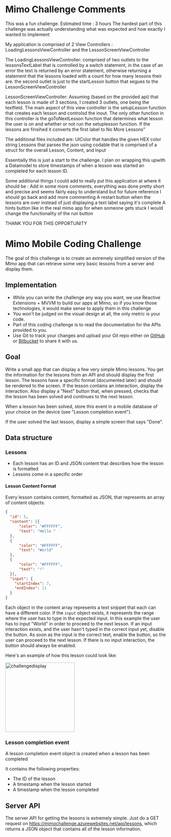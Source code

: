 # Mimo Challenge Comments

This was a fun challenge. Estimated time : 3 hours 
The hardest part of this challenge was actually understanding what was expected and how exactly I wanted to implement

My application is comprised of 2 View Controllers : LoadingLessonsViewController and the LessonScreenViewController

The LoadingLessonsViewController: 
  comprised of two outlets to the lessonsTextLabel that is controlled by a switch statement, in the case of an error the text is returned by an error statement, otherwise returning a statement that the lessons loaded with a count for how many lessons their are. 
  the second outlet is just to the startLesson button that segues to the LessonScreenViewController 
  
LessonScreenViewController: 
Assuming (based on the provided api) that each lesson is made of 3 sections, I created 3 outlets, one being the textfield. 
The main aspect of this view controller is the setupLesson function that creates each lesson and controlsd the inout. 
The only other function in this controller is the goToNextLesson function that determines what lesson the user is on and whether or not run the setuplesson function. If the lessons are finsihed it converts the first label to No More Lessons" 


The additional files included are: 
  UIColor that handles the given HEX color string
  Lessons that parses the json using codable that is comprised of a struct for the overall Lesson, Content, and Input
  
  Essentially this is just a start to the challenge. I plan on wrapping this upwith a Datamodel to store timestamps of when a lesson was started an completed for each lesson ID.
  
  Some additional things I could add to really put this application at where it should be :
  Add in some more comments, everything was done pretty short and precise and seems fairly easy to understand but for future reference I should go back and add more commenting 
  A restart button when the lessons are over instead of just displaying a text label saying it's complete
  A hints button like in the real mimo app for when someone gets stuck
  I would change the functionality of the run button
  
  THANK YOU FOR THIS OPPORTUNITY 
 
  
  



# Mimo Mobile Coding Challenge

The goal of this challenge is to create an extremely simplified version of the Mimo app that can retrieve some very basic lessons from a server and display them.

## Implementation

- While you can write the challenge any way you want, we use Reactive Extensions + MVVM to build our apps at Mimo, so if you know those technologies, it would make sense to apply them in this challenge
- You won't be judged on the visual design at all, the only metric is your code.
- Part of this coding challenge is to read the documentation for the APIs provided to you.
- Use Git to track your changes and upload your Git repo either on [GitHub](https://github.com) or [Bitbucket](https://bitbucket.com) to share it with us.

## Goal

Write a small app that can display a few very simple Mimo lessons. You get the information for the lessons from an API and should display the first lesson. The lessons have a specific format (documented later) and should be rendered to the screen. If the lesson contains an interaction, display the interaction. Also display a "Next" button that, when pressed, checks that the lesson has been solved and continues to the next lesson.

When a lesson has been solved, store this event in a mobile database of your choice on the device (see "Lesson completion event").

If the user solved the last lesson, display a simple screen that says "Done".

## Data structure

### Lessons

- Each lesson has an ID and JSON content that describes how the lesson is formatted
- Lessons come in a specific order

#### Lesson Content Format

Every lesson contains content, formatted as JSON, that represents an array of content objects:

```json
{
  "id": 5,
  "content": [{
      "color": "#FFFFFF",
      "text": "Hello "
  },
  {
      "color": "#FFFFFF",
      "text": "World"
  },
  {
      "color": "#FFFFFF",
      "text": "!"
  }],
  "input": {
    "startIndex": 7,
    "endIndex": 11
  }
}
```

Each object in the content array represents a text snippet that each can have a different color. If the `input` object exists, it represents the range where the user has to type in the expected input. In this example the user has to input "World" in order to proceed to the next lesson. If an input interaction exists, and the user hasn't typed in the correct input yet, disable the button. As soon as the input is the correct text, enable the button, so the user can proceed to the next lesson. If there is no input interaction, the button should always be enabled.

Here's an example of how this lesson could look like:

<img width="217" alt="challengedisplay" src="https://user-images.githubusercontent.com/964691/39253366-fe542ad0-48a7-11e8-98c4-8e1c2c6a470d.PNG">

### Lesson completion event

A lesson completion event object is created when a lesson has been completed

It contains the following properties:
- The ID of the lesson
- A timestamp when the lesson started
- A timestamp when the lesson completed

## Server API

The server API for getting the lessons is extremely simple. Just do a GET request on https://mimochallenge.azurewebsites.net/api/lessons, which returns a JSON object that contains all of the lesson information.
